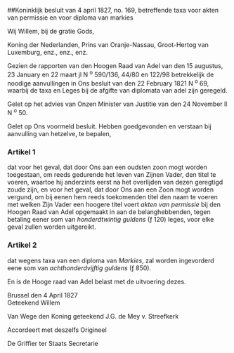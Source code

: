 <meta http-equiv='Content-Type' content='text/html; charset=utf-8' />

##Koninklijk besluit van 4 april 1827, no. 169, betreffende taxa voor akten van permissie en voor diploma van markies

Wij Willem, bij de gratie Gods,

Koning der Nederlanden, Prins van Oranje-Nassau, Groot-Hertog van Luxemburg, enz., enz., enz.

Gezien de rapporten van den Hoogen Raad van Adel van den 15 augustus, 23 January en 22 maart jl N <sup>o</sup> 590/136, 44/80 en 122/98 betrekkelijk de noodige aanvullingen in Ons besluit van den 22 February 1821 N <sup>o</sup> 69, waarbij de taxa en Leges bij de afgifte van diplomata van adel zijn geregeld.

Gelet op het advies van Onzen Minister van Justitie van den 24 November ll N <sup>o</sup> 50.

Gelet op Ons voormeld besluit.
Hebben goedgevonden en verstaan bij aanvulling van hetzelve, te bepalen,    

### Artikel  1  

dat voor het geval, dat door Ons aan een oudsten zoon mogt worden toegestaan, om reeds gedurende het leven van Zijnen Vader, den titel te voeren, waartoe hij anderzints eerst na het overlijden van dezen geregtigd zoude zijn, en voor het geval, dat door Ons aan een Zoon mogt worden vergund, om bij eenen hem reeds toekomenden titel den naam te voeren met welken Zijn Vader een hoogere titel voert *akten van permissie* bij den Hoogen Raad van Adel opgemaakt in aan de belanghebbenden, tegen betaling eener som van *honderdtwintig guldens* (ƒ 120) leges, voor elke geval zullen worden uitgereikt.  

### Artikel  2  

dat wegens taxa van een diploma van *Markies*, zal worden ingevorderd eene som van *achthonderdvijftig guldens* (ƒ 850).  

En is de Hooge raad van Adel belast met de uitvoering dezes.   

Brussel 
den 4 April 1827  
Geteekend Willem  

Van Wege den Koning geteekend 
J.G. de Mey v. Streefkerk   

Accordeert met deszelfs Origineel  

De Griffier ter Staats Secretarie  
